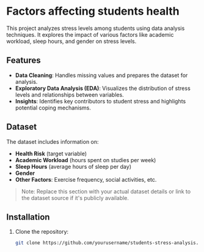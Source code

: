 # Factors affecting students health

This project analyzes stress levels among students using data analysis techniques. It explores the impact of various factors like academic workload, sleep hours, and gender on stress levels.

## Features
- **Data Cleaning**: Handles missing values and prepares the dataset for analysis.
- **Exploratory Data Analysis (EDA)**: Visualizes the distribution of stress levels and relationships between variables.
- **Insights**: Identifies key contributors to student stress and highlights potential coping mechanisms.

## Dataset
The dataset includes information on:
- **Health Risk** (target variable)
- **Academic Workload** (hours spent on studies per week)
- **Sleep Hours** (average hours of sleep per day)
- **Gender**
- **Other Factors**: Exercise frequency, social activities, etc.

> Note: Replace this section with your actual dataset details or link to the dataset source if it's publicly available.

## Installation
1. Clone the repository:
   ```bash
   git clone https://github.com/yourusername/students-stress-analysis.git
